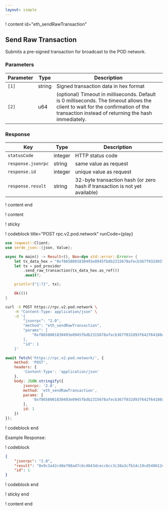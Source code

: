 ```yaml
---
layout: simple
---
```


<script>
    async function play() {
        return fetch('https://rpc.v2.pod.network/', {
            method: 'POST',
            headers: {
                'Content-Type': 'application/json'
            },
            body: JSON.stringify({
                jsonrpc: '2.0',
                method: 'eth_sendRawTransaction',
                params: [
                    '0xf8658001830493e0945fbdb2315678afecb367f032d93f642f64180aa3830f424080820a3da00f49d94d0d83d905d6372b3548d7e922d58c69e611a296d2ca3c9f762b9b5051a073e5602f6889390a284f421cc5184d05ec82923e64e86ff37e437f0600930d26'
                ],
                id: 1
            })
        });
    }
</script>

! content id="eth_sendRawTransaction"

## Send Raw Transaction

Submits a pre-signed transaction for broadcast to the POD network.

### Parameters

| Parameter | Type   | Description                                                                                                                                                                             |
| --------- | ------ | --------------------------------------------------------------------------------------------------------------------------------------------------------------------------------------- |
| `[1]`     | string | Signed transaction data in hex format                                                                                                                                                   |
| `[2]`     | u64    | (optional) Timeout in milliseconds. Default is 0 milliseconds. The timeout allows the client to wait for the confirmation of the transaction instead of returning the hash immediately. |

### Response

| Key                | Type    | Description                                                                 |
| ------------------ | ------- | --------------------------------------------------------------------------- |
| `statusCode`       | integer | HTTP status code                                                            |
| `response.jsonrpc` | string  | same value as request                                                       |
| `response.id`      | integer | unique value as request                                                     |
| `response.result`  | string  | 32-byte transaction hash (or zero hash if transaction is not yet available) |

! content end

! content

! sticky

! codeblock title="POST rpc.v2.pod.network" runCode={play}

```rust alias="rust"
use reqwest::Client;
use serde_json::{json, Value};

async fn main() -> Result<(), Box<dyn std::error::Error>> {
    let tx_data_hex = "0xf8658001830493e0945fbdb2315678afecb367f032d93f642f64180aa3830f424080820a3da00f49d94d0d83d905d6372b3548d7e922d58c69e611a296d2ca3c9f762b9b5051a073e5602f6889390a284f421cc5184d05ec82923e64e86ff37e437f0600930d26";
    let tx = pod_provider
        .send_raw_transaction(tx_data_hex.as_ref())
        .await?;

    println!("{:?}", tx);

    Ok(())
}
```

```bash alias="curl"
curl -X POST https://rpc.v2.pod.network \
    -H "Content-Type: application/json" \
    -d '{
        "jsonrpc": "2.0",
        "method": "eth_sendRawTransaction",
        "params": [
            "0xf8658001830493e0945fbdb2315678afecb367f032d93f642f64180aa3830f424080820a3da00f49d94d0d83d905d6372b3548d7e922d58c69e611a296d2ca3c9f762b9b5051a073e5602f6889390a284f421cc5184d05ec82923e64e86ff37e437f0600930d26"
        ],
        "id": 1
    }'
```

```js alias="javascript"
await fetch('https://rpc.v2.pod.network/', {
	method: 'POST',
	headers: {
		'Content-Type': 'application/json'
	},
	body: JSON.stringify({
		jsonrpc: '2.0',
		method: 'eth_sendRawTransaction',
		params: [
			'0xf8658001830493e0945fbdb2315678afecb367f032d93f642f64180aa3830f424080820a3da00f49d94d0d83d905d6372b3548d7e922d58c69e611a296d2ca3c9f762b9b5051a073e5602f6889390a284f421cc5184d05ec82923e64e86ff37e437f0600930d26'
		],
		id: 1
	})
});
```


! codeblock end

Example Response:

! codeblock

```json
{
    "jsonrpc": "2.0",
    "result": "0x9c3a42c40e708ad7c6c4643dcecc6cc3c38a3cfb14c19cd540612d63f3c0c218",
    "id": 1
}
```

! codeblock end

! sticky end

! content end
